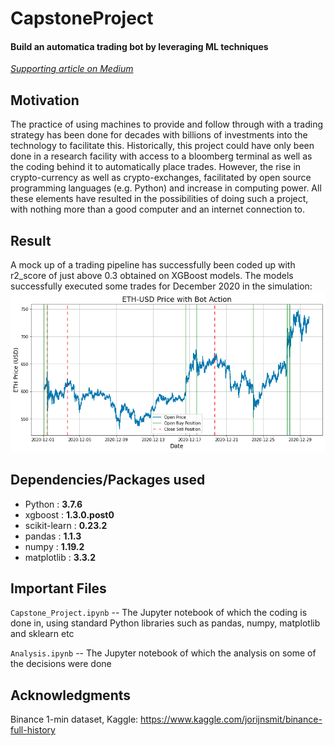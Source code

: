 # CapstoneProject

#### Build an automatica trading bot by leveraging ML techniques
[*Supporting article on Medium*](https://xyzjust.medium.com/ml-assisted-trading-strategy-dsnd-capstone-project-6859b50c27b1?source=friends_link&sk=7ca253c02fe9f95d21ef9a5a274668b8)

## Motivation

The practice of using machines to provide and follow through with a trading strategy has been done for decades with billions of investments into the technology to facilitate this. Historically, this project could have only been done in a research facility with access to a bloomberg terminal as well as the coding behind it to automatically place trades. However, the rise in crypto-currency as well as crypto-exchanges, facilitated by open source programming languages (e.g. Python) and increase in computing power. All these elements have resulted in the possibilities of doing such a project, with nothing more than a good computer and an internet connection to.

## Result
A mock up of a trading pipeline has successfully been coded up with r2_score of just above 0.3 obtained on XGBoost models. The models successfully executed some trades for December 2020 in the simulation:
![alt text](https://raw.githubusercontent.com/xyzjust/Capstone_Project/main/trade_simulation.png)

## Dependencies/Packages used

- Python : **3.7.6**
- xgboost  :  **1.3.0.post0**
- scikit-learn  :  **0.23.2**
- pandas  :  **1.1.3**
- numpy  :  **1.19.2**
- matplotlib  :  **3.3.2**


## Important Files

`Capstone_Project.ipynb` -- The Jupyter notebook of which the coding is done in, using standard Python libraries such as pandas, numpy, matplotlib and sklearn etc

`Analysis.ipynb` -- The Jupyter notebook of which the analysis on some of the decisions were done

## Acknowledgments
Binance 1-min dataset, Kaggle: https://www.kaggle.com/jorijnsmit/binance-full-history

